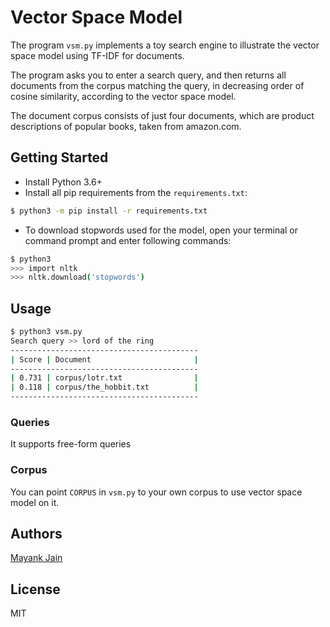 # Vector Space Model

The program `vsm.py` implements a toy search engine to illustrate the vector space model using TF-IDF for documents.

The program asks you to enter a search query, and then returns all documents from the corpus matching the query, in decreasing order of cosine similarity, according to the vector space model.

The document corpus consists of just four documents, which are product descriptions of popular books, taken from amazon.com.

## Getting Started

- Install Python 3.6+
- Install all pip requirements from the `requirements.txt`:

```bash
$ python3 -m pip install -r requirements.txt
```

- To download stopwords used for the model, open your terminal or command prompt and enter following commands:

```bash
$ python3
>>> import nltk
>>> nltk.download('stopwords')
```

## Usage

```bash
$ python3 vsm.py
Search query >> lord of the ring
------------------------------------------
| Score | Document                       |
------------------------------------------
| 0.731 | corpus/lotr.txt                |
| 0.118 | corpus/the_hobbit.txt          |
------------------------------------------
```

### Queries

It supports free-form queries

### Corpus

You can point `CORPUS` in `vsm.py` to your own corpus to use vector space model on it.

## Authors

[Mayank Jain](https://github.com/mayank-02)

## License

MIT
